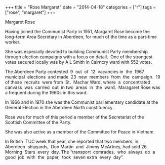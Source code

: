 +++
title = "Rose Margaret"
date = "2014-04-18"
categories = ["r"]
tags = ["rose", "margaret"]
+++

Margaret Rose

Having joined the Communist Party in 1951, Margaret Rose become the long-term Area Secretary in Aberdeen, for much of the time as a part-time worker.

She was especially devoted to building Communist Party membership through election campaigns with a focus on detail.  One of the strongest votes secured locally was by A L Smith in Cairncry ward with 552 votes.

The Aberdeen Party contested  9  out  of  12  vacancies in  the  1967  municipal  elections  and made  23  new  members  from  the  campaign.  19 of these  recruits  were from  St.  Machar Ward, where  a  concentrated  canvass  was  carried  out  in two  areas  in  the  ward.  Maragaret Rose was a frequent during the 1960s in this ward.

In 1966 and in 1970 she was the Communist parliamentary candidate at the General Election in the Aberdeen North constituency.

Rose was for much of this period a member of the Secretariat of the Scottish Committee of the Party.

She was also active as a member of the Committee for Peace in Vietnam.

In British  TUC week that year, she reported that two members  in  Aberdeen  shipyards,  Don Martin  and  Jimmy McArtney, had sold 26  Morning  Stars  every  day. The “transport  comrades,  who  always  do  a good  job  with  the  paper,  took  seven extra  every  day”.
